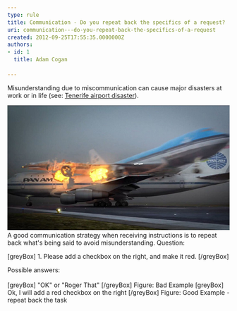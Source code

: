 ```yaml
---
type: rule
title: Communication - Do you repeat back the specifics of a request?
uri: communication---do-you-repeat-back-the-specifics-of-a-request
created: 2012-09-25T17:55:35.0000000Z
authors:
- id: 1
  title: Adam Cogan

---
```


Misunderstanding due to miscommunication can cause major disasters at work or in life (see: [Tenerife airport disaster](https://en.wikipedia.org/wiki/Tenerife_airport_disaster)).

![KLM Flight 4805 collides with Pan Am Flight 1736 at Tenerife Los Rodeos Airport](flight-accident-1977.jpg)
A good communication strategy when receiving instructions is to repeat back what's being said to avoid misunderstanding.
   Question:   

[greyBox]  1. Please add a checkbox on the right, and make it red.
  [/greyBox]

Possible answers:<br>      
[greyBox]  "OK" or "Roger That"
  [/greyBox]
Figure: Bad Example
[greyBox]  Ok, I will add a red checkbox on the right
  [/greyBox]
Figure: Good Example - repeat back the task
